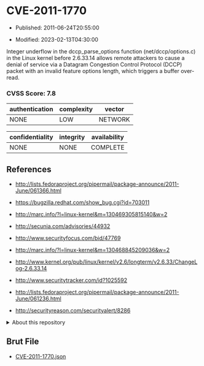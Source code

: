 # CVE-2011-1770

- Published: 2011-06-24T20:55:00

- Modified: 2023-02-13T04:30:00

Integer underflow in the dccp_parse_options function (net/dccp/options.c) in the Linux kernel before 2.6.33.14 allows remote attackers to cause a denial of service via a Datagram Congestion Control Protocol (DCCP) packet with an invalid feature options length, which triggers a buffer over-read.

### CVSS Score: **7.8**

| authentication | complexity | vector |
| --- | --- | --- |
| NONE | LOW | NETWORK |

| confidentiality | integrity | availability |
| --- | --- | --- |
| NONE | NONE | COMPLETE |

## References

* http://lists.fedoraproject.org/pipermail/package-announce/2011-June/061366.html

* https://bugzilla.redhat.com/show_bug.cgi?id=703011

* http://marc.info/?l=linux-kernel&m=130469305815140&w=2

* http://secunia.com/advisories/44932

* http://www.securityfocus.com/bid/47769

* http://marc.info/?l=linux-kernel&m=130468845209036&w=2

* http://www.kernel.org/pub/linux/kernel/v2.6/longterm/v2.6.33/ChangeLog-2.6.33.14

* http://www.securitytracker.com/id?1025592

* http://lists.fedoraproject.org/pipermail/package-announce/2011-June/061236.html

* http://securityreason.com/securityalert/8286

<details>
<summary>About this repository</summary> 

  This repository is part of the project [Live Hack CVE](https://github.com/Live-Hack-CVE). Main website can be found [www.live-hack.org](https://www.live-hack.org) 
  
  Made by [Sn0wAlice](https://github.com/Sn0wAlice) for the people that care about security and need to have a feed of the latest CVEs. Hope you enjoy it, don't forget to star the repo and follow me on [Twitter](https://twitter.com/Sn0wAlice) and [Github](https://github.com/Sn0wAlice). And that is my [personnal website](https://www.alice-snow.me/)

  - [Home Page](https://github.com/Live-Hack-CVE)
  - [Framework](https://github.com/Live-Hack-CVE/cve-framework)
  - [CVE database](https://github.com/Live-Hack-CVE/full_database)
  - [Changelog](https://github.com/Live-Hack-CVE/Changelog)
</details>

## Brut File

* [CVE-2011-1770.json](https://raw.githubusercontent.com/Live-Hack-CVE/full_database/main/cves/2011/CVE-2011-1770.json)

